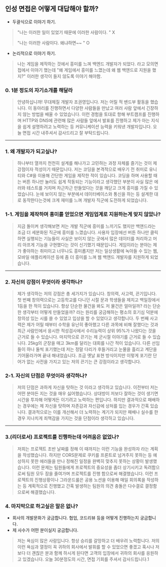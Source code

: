 ## 인성 면접은 어떻게 대답해야 할까? 

* 두괄식으로 이야기 하기.

> "나는 이러한 일이 있었기 때문에 이러한 사람이다. " X
>
>  "나는 이러한 사람이다. 왜냐하면~~ " O  

* 논리적으로 이야기 하기.

> 나는 게임을 제작하는 것에서 흥미를 느껴 백엔드 개발자가 되었다. 라고 모의면접에서 이야기 했는데 "왜 게임에서 흥미를 느꼈는데 왜 웹 백앤드로 지원을 했지?"
> 이러한 생각이 들지 않도록 이야기 해야함.

### 0. 1분 정도의 자기소개를 해달라
> 안녕하십니까! 무대체질 개발자 조권영입니다. 저는 어릴 적 밴드부 활동을 했습니다. 이 동아리를 진행하면서 다양한 사람들을 만났고 여러 사람 앞에서 긴장하지 않는 방법을 배울 수 
> 있었습니다. 이런 경험을 토대로 항해 부트캠프를 진행하며 HTTP와 DNS에 관련해 많은 사람들 앞에서 발표를 진행하고 제가 아는 지식을 쉽게 설명하려고 노력하는 등 커뮤니케이션 능력을
> 키워낸 개발자입니다. 오늘 면접 시간 내주셔서 감사드리고 잘 부탁드립니다.
-------------------------------------------------------
### 1. 왜 개발자가 되고싶나?
> 하나부터 열까지 천천히 설계를 해나가고 고민하는 과정 자체를 즐기는 것이 제 강점이자 적성이기 때문입니다.
> 저는 코딩을 본격적으로 배우기 전 취미로 유니티와 C#을 이용해 간단한 게임을 제작한 적이 있습니다. 코딩을 하며 사용할 때는 버튼 하나만 눌러도 쉽게 작동되는 기능이라고 생각했던
> 부분이 사실 많은 에러와 테스트를 거치며 차근차근 만들었다는 것을 깨닫고 크게 흥미를 가질 수 있었습니다. 눈에 보이지 않는 부분에서 데이터베이스와 통신을 하는 등 설계한 대로 
> 동작한다는것에 크게 재미를 느껴 개발자 직군에 도전하게 되었습니다.
> 

### 1-1. 게임을 제작하며 흥미를 얻었으면 게임업계로 지원하는게 맞지 않았나?
> 지금 돌이켜 생각해보면 저는 개발 직군에 흥미를 느끼기도 했지만 백앤드라는 조금 더 세분화된 직군에 흥미를 느꼈습니다. 사용자 입장에선 버튼 하나만 클릭하면 실행되는 기능들이 사실은
> 보이지 않는 곳에서 많은 데이터를 처리하고 머리 아프게 기능을 구현했다는 것이 신기했기 때문입니다. 게임이라는 분야는 제가 좋아하는 취미이고 너무나도 흥미롭지만 저는 
> 일상생활에 녹아들 수 있는 웹, 모바일 애플리케이션 등에 좀 더 흥미를 느껴 웹 백앤드 개발자를 지원하게 되었습니다.
> 

-----------------------------------------------------
### 2. 자신의 강점이 무엇이라 생각하나?
> 제가 생각하는 저의 강점은 총 세가지가 있습니다. 창의력, 사고력, 끈기입니다. 첫 번째 창의력으로는 고등학교를 다니던 시절 문과 학생들을 제치고 백일장에서 1등을 한 적이 있습니다. 
> 항상 단순한 물건을 봐도 저 물건은 얼마일까? 라는 단순한 생각부터 어떻게 만들었을까? 라는 원리를 궁금해하는 평소의 호기심 덕분에 창의성 있는 시를 쓸 수 있었고 입상을 할 수
> 있었다고 생각합니다. 두 번째 사고력은 제가 어릴 때부터 수학을 유난히 좋아했고 다른 과목에 비해 잘했다는 것과 최근 사람인에서 응시한 적성검사에서 수리능력이 상위 95%가 나왔다는
> 것을 근거로 들 수 있습니다. 마지막으로 끈기는 제 군시절 이야기를 근거로 들 수 있습니다. 25kg의 군장을 매고 3km를 달리는 대회를 나간 적이 있습니다. 다른 선임들이 하나 둘씩 
> 포기했는데 저는 정말 다리가 후들거리고 눈물을 흘리고 계단을 기어올라가며 끝내 해내었습니다. 조금 옛날 표현 방식이지만 이렇게 포기란 단어가 없는 사전을 가지고 있는 저의 
> 끈기는 큰 강점이라고 생각합니다.

### 2-1. 자신의 단점은 무엇이라 생각하나?
> 저의 단점은 과하게 자신을 탓하는 것 이라고 생각하고 있습니다. 이전부터 저는 어떤 분야든 지는 것을 매우 싫어했습니다. 상대방이 저보다 잘하는 것이 생기면 시간을 투자해 어떻게든 이기려고
> 노력하는 편입니다. 하지만 결과적으로 패배하는 경우에는 제 자신을 탓하며 자존감과 자신감에 상처를 입는 경우가 간혹 있습니다. 결과적으로는 이를 개선해서 더 노력하는 계기가 되지만
> 패배나 실수를 한 경우 지나치게 죄책감을 가지는 것을 단점이라 생각하고 있습니다.

------------------------------------------------

### 3.(리더로서) 프로젝트를 진행하는데 어려움은 없었나?
> 저희는 프로젝트 초반 날짜를 정해 이 때까지는 이런 기능을 완성하자 라는 계획을 작성했습니다. 하지만 CORS문제로 쿠키를 프론트로 넘겨주지 못하는 등 예상하지 못한 에러들을 만나
> 정해진 일정을 완벽히 맞추지 못하는 상황이 발생했습니다. 이런 문제는 팀원들에게 프로젝트의 중요성을 좀더 상기시키고 독려함으로써 팀원 모두 잠을 줄여가며 프로젝트를 진행
> 함으로써 해결했습니다. 이런 프로젝트의 진행상황이나 그라운드룰은 공용 노션을 이용해 매일 회의록을 작성하는 등 계획적으로 진행했고 간혹 발생하는 팀원의 의견 충돌은
> 다수결로 결정함으로써 해결했습니다.

### 4. 마지막으로 하고싶은 말은 없나?
* 회사의 개발문화가 궁금합니다. 협업, 코드리뷰 등을 어떻게 진행하는지 궁금합니다.
* 제 사수가 어떤 분이실지 궁금합니다. 

> 저는 욕심이 많은 사람입니다. 항상 승리를 갈망하고 더 배우려 노력합니다. 저의 이런 욕심과 열정이 꼭 귀하의 회사에서 발휘를 할 수 있었으면 좋겠고 혹시나 저보다 더 
> 괜찮은 분과 함께 하시게 된다면 고객의 입장에서 귀하의 회사를 응원하고 있겠습니다. 오늘 30분정도의 시간, 면접 기회를 주셔서 감사드립니다.1
